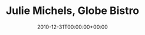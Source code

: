 ---
templateKey: event
guid: 0895b450-6eab-11ea-99c5-002590d1d1b0
date: 2010-12-31T00:00:00+00:00
eventTime: 'none'
title: Julie Michels, Globe Bistro
artist: Julie Michels
city: Toronto
venue: Globe Bistro
group: Tim Shia
guests: Kevin Barrett, Henry Heilig
---